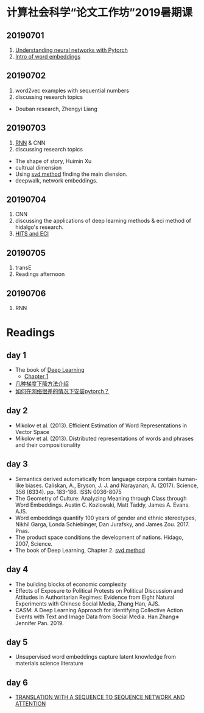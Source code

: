 # 计算社会科学“论文工作坊”2019暑期课

## 20190701

1. [Understanding neural networks with Pytorch](https://nbviewer.jupyter.org/github/computational-class/summer-school/blob/master/class_01_chengjun.ipynb)
1. [Intro of word embeddings](https://nbviewer.jupyter.org/github/computational-class/bigdata/blob/gh-pages/code/10.word2vec.ipynb)

## 20190702

1. word2vec examples with sequential numbers
2. discussing research topics
  - Douban research, Zhengyi Liang

## 20190703

1. [RNN](https://nbviewer.jupyter.org/github/computational-class/summer-school/blob/master/class_03_RNN_example.ipynb) & CNN
2. discussing research topics
  - The shape of story, Huimin Xu
  - cultrual dimension
  - Using [svd method](https://www.deeplearningbook.org/contents/linear_algebra.html) finding the main diension.
  - deepwalk, network embeddings.

## 20190704
1. CNN
2. discussing the applications of deep learning methods & eci method of hidalgo's research.
3. [HITS and ECI](https://nbviewer.jupyter.org/github/computational-class/summer-school/blob/master/class_04_hits.ipynb)

## 20190705
1. transE
2. Readings afternoon

## 20190706
1. RNN




# Readings
## day 1
- The book of [Deep Learning](https://www.deeplearningbook.org)
  - [Chapter 1](https://www.deeplearningbook.org/contents/intro.html)
- [几种梯度下降方法介绍](https://www.cnblogs.com/lliuye/p/9451903.html)
- [如何在网络很差的情况下安装pytorch？](https://www.douban.com/note/724529188/)


## day 2
- Mikolov et al. (2013). Efficient Estimation of Word Representations in Vector Space
- Mikolov et al. (2013). Distributed representations of words and phrases and their compositionality

## day 3
- Semantics derived automatically from language corpora contain human-like biases. Caliskan, A., Bryson, J. J. and Narayanan, A. (2017). Science, 356 (6334). pp. 183-186. ISSN 0036-8075
- The Geometry of Culture: Analyzing Meaning through Class through Word Embeddings. Austin C. Kozlowski, Matt Taddy, James A. Evans. AJS.
- Word embeddings quantify 100 years of gender and ethnic stereotypes, Nikhil Garga, Londa Schiebinger, Dan Jurafsky, and James Zou. 2017. Pnas.
- The product space conditions the development of nations. Hidago, 2007, Science.
- The book of Deep Learning, Chapter 2. [svd method](https://www.deeplearningbook.org/contents/linear_algebra.html)

## day 4
- The building blocks of economic complexity
- Effects of Exposure to Political Protests on Political Discussion and Attitudes in Authoritarian Regimes: Evidence from Eight Natural Experiments with Chinese Social Media, Zhang Han, AJS.
- CASM: A Deep Learning Approach for Identifying Collective Action Events with Text and Image Data from Social Media. Han Zhang∗ Jennifer Pan. 2019.

## day 5
- Unsupervised word embeddings capture latent knowledge from materials science literature

## day 6
- [TRANSLATION WITH A SEQUENCE TO SEQUENCE NETWORK AND ATTENTION](https://pytorch.org/tutorials/intermediate/seq2seq_translation_tutorial.html)
